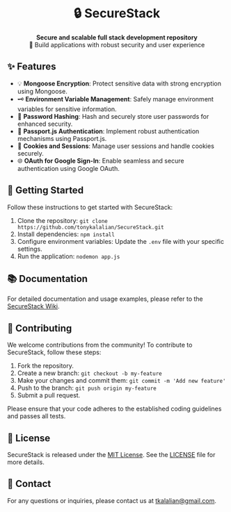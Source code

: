 <h1 align="center">🔒 SecureStack</h1>

<p align="center">
  <b>Secure and scalable full stack development repository</b><br>
  🚀 Build applications with robust security and user experience
</p>

## ✨ Features

- 💡 **Mongoose Encryption**: Protect sensitive data with strong encryption using Mongoose.
- 🗝️ **Environment Variable Management**: Safely manage environment variables for sensitive information.
- 🔐 **Password Hashing**: Hash and securely store user passwords for enhanced security.
- 🚪 **Passport.js Authentication**: Implement robust authentication mechanisms using Passport.js.
- 🍪 **Cookies and Sessions**: Manage user sessions and handle cookies securely.
- 🌐 **OAuth for Google Sign-In**: Enable seamless and secure authentication using Google OAuth.

## 🚀 Getting Started

Follow these instructions to get started with SecureStack:

1. Clone the repository: `git clone https://github.com/tonykalalian/SecureStack.git`
2. Install dependencies: `npm install`
3. Configure environment variables: Update the `.env` file with your specific settings.
4. Run the application: `nodemon app.js`

## 📚 Documentation

For detailed documentation and usage examples, please refer to the [SecureStack Wiki](https://github.com/tonykalalian/SecureStack/wiki).

## 🤝 Contributing

We welcome contributions from the community! To contribute to SecureStack, follow these steps:

1. Fork the repository.
2. Create a new branch: `git checkout -b my-feature`
3. Make your changes and commit them: `git commit -m 'Add new feature'`
4. Push to the branch: `git push origin my-feature`
5. Submit a pull request.

Please ensure that your code adheres to the established coding guidelines and passes all tests.

## 📄 License

SecureStack is released under the [MIT License](https://opensource.org/licenses/MIT). See the [LICENSE](https://github.com/tonykalalian/SecureStack/blob/main/LICENSE) file for more details.

## 📧 Contact

For any questions or inquiries, please contact us at [tkalalian@gmail.com](mailto:tkalalian@gmail.com).
